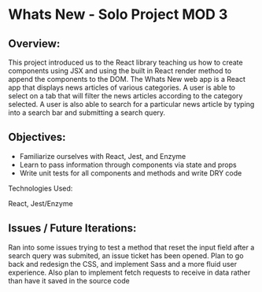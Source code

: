 # Whats New - Solo Project MOD 3

## Overview: 
This project introduced us to the React library teaching us how to create components using JSX and using the built in React
render method to append the components to the DOM. The Whats New web app is a React app that displays news articles of various categories. 
A user is able to select on a tab that will filter the news articles according to the category selected. A user is also able to search for a
particular news article by typing into a search bar and submitting a search query. 

## Objectives: 

- Familiarize ourselves with React, Jest, and Enzyme 
- Learn to pass information through components via state and props
- Write unit tests for all components and methods and write DRY code

Technologies Used: 

React, Jest/Enzyme


## Issues / Future Iterations: 

Ran into some issues trying to test a method that reset the input field after a search query was submited, an issue ticket has been opened.
Plan to go back and redesign the CSS, and implement Sass and a more fluid user experience. 
Also plan to implement fetch requests to receive in data rather than have it saved in the source code
